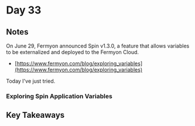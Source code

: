 # Day 33

## Notes

On June 29, Fermyon announced Spin v1.3.0, a feature that allows variables to be externalized and deployed to the Fermyon Cloud.

- [https://www.fermyon.com/blog/exploring_variables](https://www.fermyon.com/blog/exploring_variables)

Today I've just tried.

### Exploring Spin Application Variables

## Key Takeaways
